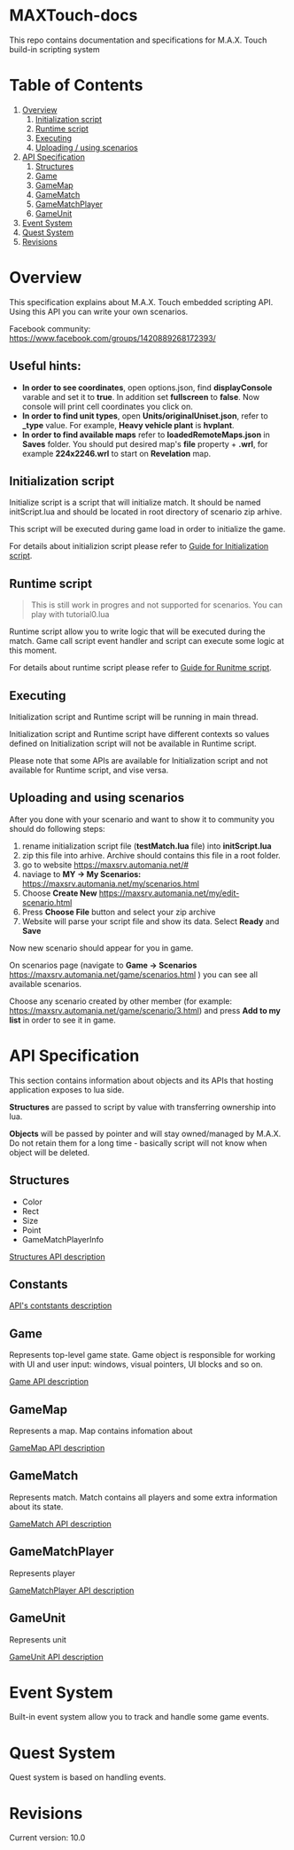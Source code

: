 # MAXTouch-docs
This repo contains documentation and specifications for M.A.X. Touch build-in scripting system

# Table of Contents
1. [Overview](#Overview)
    1. [Initialization script](#Initialization-script)
    2. [Runtime script](#Runtime-script)
    3. [Executing](#Executing)
    4. [Uploading / using scenarios](#Uploading-and-using-scenarios)
2. [API Specification](#API-Specification)
    1. [Structures](#Structures)
    2. [Game](#Game)
    3. [GameMap](#GameMap)
    4. [GameMatch](#GameMatch)
    5. [GameMatchPlayer](#GameMatchPlayer)
    6. [GameUnit](#GameUnit)
3. [Event System](#Event-System)
4. [Quest System](#Quest-System)
5. [Revisions](#Revisions)

# Overview
This specification explains about M.A.X. Touch embedded scripting API. Using this API you can write your own scenarios.

Facebook community:
https://www.facebook.com/groups/1420889268172393/

## Useful hints:
- **In order to see coordinates**, open options.json, find **displayConsole** varable and set it to **true**. In addition set **fullscreen** to **false**. Now console will print cell coordinates you click on.
- **In order to find unit types**, open **Units/originalUniset.json**, refer to **_type** value. For example, **Heavy vehicle plant** is **hvplant**.
- **In order to find available maps** refer to **loadedRemoteMaps.json** in **Saves** folder. You should put desired map's **file** property + **.wrl**, for example **224x2246.wrl** to start on **Revelation** map.

## Initialization script
Initialize script is a script that will initialize match. It should be named initScript.lua and should be located in root directory of scenario zip arhive. 

This script will be executed during game load in order to initialize the game. 

For details about initializion script please refer to [Guide for Initialization script](API/GudeForInitializationScript.md).

## Runtime script
> This is still work in progres and not supported for scenarios. You can play with tutorial0.lua

Runtime script allow you to write logic that will be executed during the match. Game call script event handler and script can execute some logic at this moment.

For details about runtime script please refer to [Guide for Runitme script](API/GudeForRuntimeScript.md).

## Executing
Initialization script and Runtime script will be running in main thread.

Initialization script and Runtime script have different contexts so values defined on Initialization script will not be available in Runtime script.

Please note that some APIs are available for Initialization script and not available for Runtime script, and vise versa.

## Uploading and using scenarios
After you done with your scenario and want to show it to community you should do following steps:

1. rename initialization script file (**testMatch.lua** file) into **initScript.lua**
2. zip this file into arhive. Archive should contains this file in a root folder.
3. go to website https://maxsrv.automania.net/#
4. naviage to **MY -> My Scenarios:** https://maxsrv.automania.net/my/scenarios.html
5. Choose **Create New** https://maxsrv.automania.net/my/edit-scenario.html
6. Press **Choose File** button and select your zip archive
7. Website will parse your script file and show its data. Select **Ready** and **Save**

Now new scenario should appear for you in game.

On scenarios page (navigate to **Game -> Scenarios** https://maxsrv.automania.net/game/scenarios.html ) you can see all available scenarios. 

Choose any scenario created by other member (for example: https://maxsrv.automania.net/game/scenario/3.html) and press **Add to my list**  in order to see it in game.

# API Specification
This section contains information about objects and its APIs that hosting application exposes to lua side. 

**Structures** are passed to script by value with transferring ownership into lua.

**Objects** will be passed by pointer and will stay owned/managed by M.A.X. Do not retain them for a long time - basically script will not know when object will be deleted.

## Structures
- Color
- Rect
- Size
- Point
- GameMatchPlayerInfo

[Structures API description](API/Structures.md)

## Constants

[API's contstants description](API/Constants.md)

## Game
Represents top-level game state. Game object is responsible for working with UI and user input: windows, visual pointers, UI blocks and so on.

[Game API description](API/Game.md)

## GameMap
Represents a map. Map contains infomation about

[GameMap API description](API/GameMap.md)

## GameMatch
Represents match. Match contains all players and some extra information about its state.

[GameMatch API description](API/GameMatch.md)

## GameMatchPlayer
Represents player

[GameMatchPlayer API description](API/GameMatchPlayer.md)

## GameUnit
Represents unit

[GameUnit API description](API/GameUnit.md)

# Event System
Built-in event system allow you to track and handle some game events.

# Quest System
Quest system is based on handling events.

# Revisions
Current version: 10.0
    